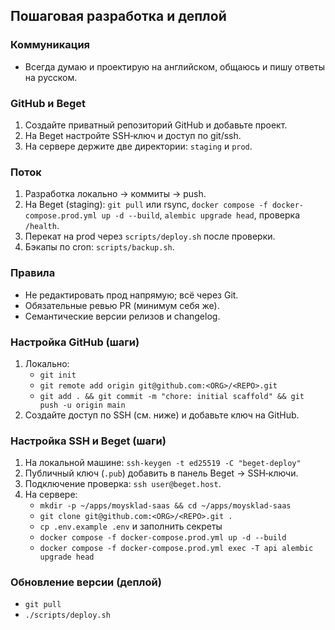 ## Пошаговая разработка и деплой

### Коммуникация
- Всегда думаю и проектирую на английском, общаюсь и пишу ответы на русском.

### GitHub и Beget
1) Создайте приватный репозиторий GitHub и добавьте проект.
2) На Beget настройте SSH‑ключ и доступ по git/ssh.
3) На сервере держите две директории: `staging` и `prod`.

### Поток
1) Разработка локально → коммиты → push.
2) На Beget (staging): `git pull` или rsync, `docker compose -f docker-compose.prod.yml up -d --build`, `alembic upgrade head`, проверка `/health`.
3) Перекат на prod через `scripts/deploy.sh` после проверки.
4) Бэкапы по cron: `scripts/backup.sh`.

### Правила
- Не редактировать прод напрямую; всё через Git.
- Обязательные ревью PR (минимум себя же).
- Семантические версии релизов и changelog.

### Настройка GitHub (шаги)
1) Локально:
   - `git init`
   - `git remote add origin git@github.com:<ORG>/<REPO>.git`
   - `git add . && git commit -m "chore: initial scaffold" && git push -u origin main`
2) Создайте доступ по SSH (см. ниже) и добавьте ключ на GitHub.

### Настройка SSH и Beget (шаги)
1) На локальной машине: `ssh-keygen -t ed25519 -C "beget-deploy"`
2) Публичный ключ (`.pub`) добавить в панель Beget → SSH‑ключи.
3) Подключение проверка: `ssh user@beget.host`.
4) На сервере:
   - `mkdir -p ~/apps/moysklad-saas && cd ~/apps/moysklad-saas`
   - `git clone git@github.com:<ORG>/<REPO>.git .`
   - `cp .env.example .env` и заполнить секреты
   - `docker compose -f docker-compose.prod.yml up -d --build`
   - `docker compose -f docker-compose.prod.yml exec -T api alembic upgrade head`

### Обновление версии (деплой)
- `git pull`
- `./scripts/deploy.sh`



